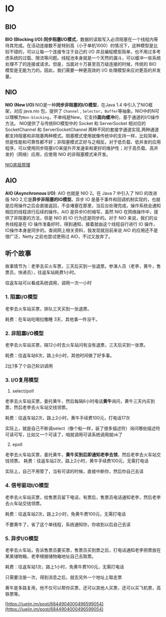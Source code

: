 # IO
## BIO
**BIO (Blocking I/O)**:**同步阻塞I/O模式**，数据的读取写入必须阻塞在一个线程内等待其完成。在活动连接数不是特别高（小于单机1000）的情况下，这种模型是比较不错的，可以让每一个连接专注于自己的 I/O 并且编程模型简单，也不用过多考虑系统的过载、限流等问题。线程池本身就是一个天然的漏斗，可以缓冲一些系统处理不了的连接或请求。但是，当面对十万甚至百万级连接的时候，传统的 BIO 模型是无能为力的。因此，我们需要一种更高效的 I/O 处理模型来应对更高的并发量。

## NIO
**NIO (New I/O)**:NIO是一种**同步非阻塞的I/O模型**，在Java 1.4 中引入了NIO框架，对应 java.nio 包，提供了 `Channel` , `Selector`，`Buffer`等抽象。NIO中的N可以理解为`Non-blocking`，不单纯是New。它支持**面向缓冲**的，基于通道的I/O操作方法。 NIO提供了与传统BIO模型中的 Socket 和 ServerSocket 相对应的 SocketChannel 和 ServerSocketChannel 两种不同的套接字通道实现,两种通道都支持阻塞和非阻塞两种模式。阻塞模式使用就像传统中的支持一样，比较简单，但是性能和可靠性都不好；非阻塞模式正好与之相反。对于低负载、低并发的应用程序，可以使用同步阻塞I/O来提升开发速率和更好的维护性；对于高负载、高并发的（网络）应用，应使用 NIO 的非阻塞模式来开发。

[NIO底层原理](https://blog.csdn.net/u013857458/article/details/82424104)

## AIO
**AIO (Asynchronous I/O)**: AIO 也就是 NIO 2。在 Java 7 中引入了 NIO 的改进版 NIO 2,它是**异步非阻塞的IO模型**。异步 IO 是基于事件和回调机制实现的，也就是应用操作之后会直接返回，不会堵塞在那里，当后台处理完成，操作系统会通知相应的线程进行后续的操作。AIO 是异步IO的缩写，虽然 NIO 在网络操作中，提供了非阻塞的方法，但是 NIO 的 IO 行为还是同步的。对于 NIO 来说，我们的业务线程是在 IO 操作准备好时，得到通知，接着就由这个线程自行进行 IO 操作，IO操作本身是同步的。查阅网上相关资料，我发现就目前来说 AIO 的应用还不是很广泛，Netty 之前也尝试使用过 AIO，不过又放弃了。

## 听个故事

故事情节为：老李去买火车票，三天后买到一张退票。参演人员（老李，黄牛，售票员，快递员），往返车站耗费1小时。

往返车站可以看成系统调用，调用一次一小时

### 1. 阻塞I/O模型
老李去火车站买票，排队三天买到一张退票。

耗费：在车站吃喝拉撒睡 3天，其他事一件没干。

### 2. 非阻塞I/O模型
老李去火车站买票，隔12小时去火车站问有没有退票，三天后买到一张票。

耗费：往返车站6次，路上6小时，其他时间做了好多事。

2比1多了个自己轮训调用

### 3. I/O复用模型
1. select/poll

老李去火车站买票，委托黄牛，然后每隔6小时电话**黄牛**询问，黄牛三天内买到票，然后老李去火车站交钱领票。

耗费：往返车站2次，路上2小时，黄牛手续费100元，打电话17次

实际上，就是自己不断调select（像个船一样，装了很多描述符）询问哪些描述符可读可写，比如又一个可读了，咱就调用可读系统调用就ok了

2. epoll

老李去火车站买票，委托黄牛，**黄牛买到后即通知老李去领**，然后老李去火车站交钱领票。
耗费：往返车站2次，路上2小时，黄牛手续费100元，无需打电话

实际上，自己不用管了，当有可读的时候，直接中断你，然后你自己去读

### 4. 信号驱动I/O模型

老李去火车站买票，给售票员留下电话，有票后，售票员电话通知老李，然后老李去火车站交钱领票。

耗费：往返车站2次，路上2小时，免黄牛费100元，无需打电话

不要黄牛了，省了这个单线程，系统通知你，你收到以后自己去读

### 5. 异步I/O模型
老李去火车站，告诉售票员要买票，售票员买到票之后，打电话通知老李把票放在某某储物箱，老李根据储物箱地址自己去取票。

耗费：往返车站1次，路上1小时，免黄牛费100元，无需打电话

只需要注册一次，得到消息之后，就去另外一个地址上取走票

黄牛是多路复用，他不仅可以帮你买票，还可以其他人买票，还可以买飞机票，高铁票等。


[https://juejin.im/post/6844904000496599054](https://juejin.im/post/6844904000496599054)